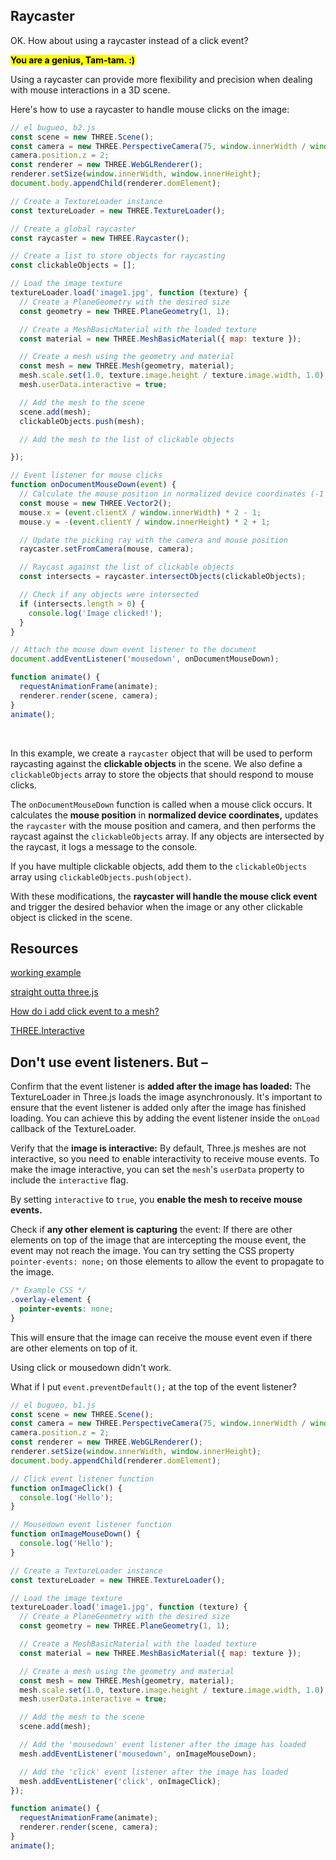 ## Raycaster

OK.  How about using a raycaster instead of a click event?

<mark>**You are a genius, Tam-tam. :)**</mark>

Using a raycaster can provide more flexibility and precision when dealing with mouse interactions in a 3D scene.

Here's how to use a raycaster to handle mouse clicks on the image:

```js
// el bugueo, b2.js
const scene = new THREE.Scene();
const camera = new THREE.PerspectiveCamera(75, window.innerWidth / window.innerHeight, 0.1, 1000);
camera.position.z = 2;
const renderer = new THREE.WebGLRenderer();
renderer.setSize(window.innerWidth, window.innerHeight);
document.body.appendChild(renderer.domElement);

// Create a TextureLoader instance
const textureLoader = new THREE.TextureLoader();

// Create a global raycaster
const raycaster = new THREE.Raycaster();

// Create a list to store objects for raycasting
const clickableObjects = [];

// Load the image texture
textureLoader.load('image1.jpg', function (texture) {
  // Create a PlaneGeometry with the desired size
  const geometry = new THREE.PlaneGeometry(1, 1);

  // Create a MeshBasicMaterial with the loaded texture
  const material = new THREE.MeshBasicMaterial({ map: texture });

  // Create a mesh using the geometry and material
  const mesh = new THREE.Mesh(geometry, material);
  mesh.scale.set(1.0, texture.image.height / texture.image.width, 1.0);
  mesh.userData.interactive = true;

  // Add the mesh to the scene
  scene.add(mesh);
  clickableObjects.push(mesh);

  // Add the mesh to the list of clickable objects

});

// Event listener for mouse clicks
function onDocumentMouseDown(event) {
  // Calculate the mouse position in normalized device coordinates (-1 to +1)
  const mouse = new THREE.Vector2();
  mouse.x = (event.clientX / window.innerWidth) * 2 - 1;
  mouse.y = -(event.clientY / window.innerHeight) * 2 + 1;

  // Update the picking ray with the camera and mouse position
  raycaster.setFromCamera(mouse, camera);

  // Raycast against the list of clickable objects
  const intersects = raycaster.intersectObjects(clickableObjects);

  // Check if any objects were intersected
  if (intersects.length > 0) {
    console.log('Image clicked!');
  }
}

// Attach the mouse down event listener to the document
document.addEventListener('mousedown', onDocumentMouseDown);

function animate() {
  requestAnimationFrame(animate);
  renderer.render(scene, camera);
}
animate();
```

<br>

In this example, we create a `raycaster` object that will be used to perform raycasting against the **clickable objects** in the scene. We also define a `clickableObjects` array to store the objects that should respond to mouse clicks.

The `onDocumentMouseDown` function is called when a mouse click occurs. It calculates the **mouse position** in **normalized device coordinates,** updates the `raycaster` with the mouse position and camera, and then performs the raycast against the `clickableObjects` array. If any objects are intersected by the raycast, it logs a message to the console.

If you have multiple clickable objects, add them to the `clickableObjects` array using `clickableObjects.push(object)`.

With these modifications, the **raycaster will handle the mouse click event** and trigger the desired behavior when the image or any other clickable object is clicked in the scene.

## Resources

[working example](https://codesandbox.io/s/basic-threejs-example-with-re-use-dsrvn)

[straight outta three.js](https://threejs.org/docs/index.html?q=ray#api/en/core/Raycaster)

[How do i add click event to a mesh?](https://discourse.threejs.org/t/how-do-i-add-click-event-to-a-mesh/43837/2)

[THREE.Interactive](https://github.com/markuslerner/THREE.Interactive)

## Don't use event listeners. But &ndash;

Confirm that the event listener is **added after the image has loaded:** The TextureLoader in Three.js loads the image asynchronously. It's important to ensure that the event listener is added only after the image has finished loading. You can achieve this by adding the event listener inside the `onLoad` callback of the TextureLoader.

Verify that the **image is interactive:** By default, Three.js meshes are not interactive, so you need to enable interactivity to receive mouse events. To make the image interactive, you can set the `mesh`'s `userData` property to include the `interactive` flag.

By setting `interactive` to `true`, you **enable the mesh to receive mouse events.**

Check if **any other element is capturing** the event: If there are other elements on top of the image that are intercepting the mouse event, the event may not reach the image. You can try setting the CSS property `pointer-events: none;` on those elements to allow the event to propagate to the image.

```css
/* Example CSS */
.overlay-element {
  pointer-events: none;
}
```

This will ensure that the image can receive the mouse event even if there are other elements on top of it.

Using click or mousedown didn't work.

What if I put `event.preventDefault();` at the top of the event listener?

```js
// el bugueo, b1.js
const scene = new THREE.Scene();
const camera = new THREE.PerspectiveCamera(75, window.innerWidth / window.innerHeight, 0.1, 1000);
camera.position.z = 2;
const renderer = new THREE.WebGLRenderer();
renderer.setSize(window.innerWidth, window.innerHeight);
document.body.appendChild(renderer.domElement);

// Click event listener function
function onImageClick() {
  console.log('Hello');
}

// Mousedown event listener function
function onImageMouseDown() {
  console.log('Hello');
}

// Create a TextureLoader instance
const textureLoader = new THREE.TextureLoader();

// Load the image texture
textureLoader.load('image1.jpg', function (texture) {
  // Create a PlaneGeometry with the desired size
  const geometry = new THREE.PlaneGeometry(1, 1);

  // Create a MeshBasicMaterial with the loaded texture
  const material = new THREE.MeshBasicMaterial({ map: texture });

  // Create a mesh using the geometry and material
  const mesh = new THREE.Mesh(geometry, material);
  mesh.scale.set(1.0, texture.image.height / texture.image.width, 1.0);
  mesh.userData.interactive = true;

  // Add the mesh to the scene
  scene.add(mesh);

  // Add the 'mousedown' event listener after the image has loaded
  mesh.addEventListener('mousedown', onImageMouseDown);

  // Add the 'click' event listener after the image has loaded
  mesh.addEventListener('click', onImageClick);
});

function animate() {
  requestAnimationFrame(animate);
  renderer.render(scene, camera);
}
animate();
```

<br>
